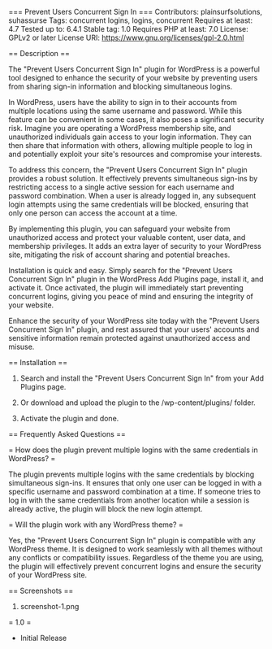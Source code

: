 === Prevent Users Concurrent Sign In ===
Contributors: plainsurfsolutions, suhassurse
Tags: concurrent logins, logins, concurrent
Requires at least: 4.7
Tested up to: 6.4.1
Stable tag: 1.0
Requires PHP at least: 7.0
License: GPLv2 or later
License URI: https://www.gnu.org/licenses/gpl-2.0.html

== Description ==

The "Prevent Users Concurrent Sign In" plugin for WordPress is a powerful tool designed to enhance the security of your website by preventing users from sharing sign-in information and blocking simultaneous logins.

In WordPress, users have the ability to sign in to their accounts from multiple locations using the same username and password. While this feature can be convenient in some cases, it also poses a significant security risk. Imagine you are operating a WordPress membership site, and unauthorized individuals gain access to your login information. They can then share that information with others, allowing multiple people to log in and potentially exploit your site's resources and compromise your interests.

To address this concern, the "Prevent Users Concurrent Sign In" plugin provides a robust solution. It effectively prevents simultaneous sign-ins by restricting access to a single active session for each username and password combination. When a user is already logged in, any subsequent login attempts using the same credentials will be blocked, ensuring that only one person can access the account at a time.

By implementing this plugin, you can safeguard your website from unauthorized access and protect your valuable content, user data, and membership privileges. It adds an extra layer of security to your WordPress site, mitigating the risk of account sharing and potential breaches.

Installation is quick and easy. Simply search for the "Prevent Users Concurrent Sign In" plugin in the WordPress Add Plugins page, install it, and activate it. Once activated, the plugin will immediately start preventing concurrent logins, giving you peace of mind and ensuring the integrity of your website.

Enhance the security of your WordPress site today with the "Prevent Users Concurrent Sign In" plugin, and rest assured that your users' accounts and sensitive information remain protected against unauthorized access and misuse.

== Installation ==

1. Search and install the "Prevent Users Concurrent Sign In" from your Add Plugins page.

2. Or download and upload the plugin to the /wp-content/plugins/ folder.

3. Activate the plugin and done.

== Frequently Asked Questions ==

= How does the plugin prevent multiple logins with the same credentials in WordPress? =

The plugin prevents multiple logins with the same credentials by blocking simultaneous sign-ins. It ensures that only one user can be logged in with a specific username and password combination at a time. If someone tries to log in with the same credentials from another location while a session is already active, the plugin will block the new login attempt.

= Will the plugin work with any WordPress theme? =

Yes, the "Prevent Users Concurrent Sign In" plugin is compatible with any WordPress theme. It is designed to work seamlessly with all themes without any conflicts or compatibility issues. Regardless of the theme you are using, the plugin will effectively prevent concurrent logins and ensure the security of your WordPress site.


== Screenshots ==
1. screenshot-1.png


= 1.0 =
* Initial Release
